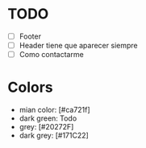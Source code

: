 # TODO

- [ ] Footer
- [ ] Header tiene que aparecer siempre
- [ ] Como contactarme

# Colors 
- mian color: [#ca721f]
- dark green: Todo
- grey: [#20272F]
- dark grey: [#171C22]